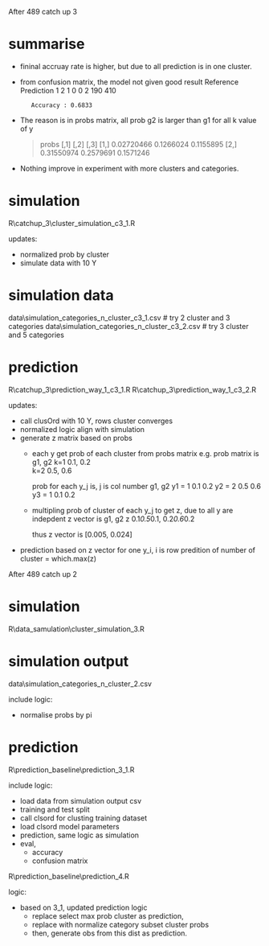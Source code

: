 After 489 catch up 3

# summarise

- fininal accruay rate is higher, but due to all prediction is in one cluster.
- from confusion matrix, the model not given good result
            Reference
Prediction   1   2
         1   0   0
         2 190 410
                                          
         Accuracy : 0.6833 
- The reason is in probs matrix, all prob g2 is larger than g1 for all k value of y
  > probs
            [,1]      [,2]      [,3]
  [1,] 0.02720466 0.1266024 0.1155895
  [2,] 0.31550974 0.2579691 0.1571246

- Nothing improve in experiment with more clusters and categories.

# simulation
R\catchup_3\cluster_simulation_c3_1.R

updates:
- normalized prob by cluster
- simulate data with 10 Y

# simulation data
data\simulation_categories_n_cluster_c3_1.csv # try 2 cluster and 3 categories
data\simulation_categories_n_cluster_c3_2.csv # try 3 cluster and 5 categories

# prediction

R\catchup_3\prediction_way_1_c3_1.R
R\catchup_3\prediction_way_1_c3_2.R

updates:
- call clusOrd with 10 Y, rows cluster converges
- normalized logic align with simulation
- generate z matrix based on probs
  - each y get prob of each cluster from probs matrix
    e.g.
    prob matrix is
        g1,  g2
    k=1 0.1, 0.2  
    k=2 0.5, 0.6

    prob for each y_j is, j is col number
           g1, g2
    y1 = 1 0.1 0.2
    y2 = 2 0.5 0.6
    y3 = 1 0.1 0.2
  - multipling prob of cluster of each y_j to get z, due to all y are indepdent
    z vector is
       g1,          g2
    z  0.1*0.5*0.1, 0.2*0.6*0.2

    thus z vector is [0.005, 0.024]
- prediction based on z vector for one y_i, i is row
  predition of number of cluster = which.max(z)

After 489 catch up 2

# simulation

R\data_samulation\cluster_simulation_3.R

# simulation output

data\simulation_categories_n_cluster_2.csv

include logic:
- normalise probs by pi

# prediction

R\prediction_baseline\prediction_3_1.R

include logic:
- load data from simulation output csv
- training and test split
- call clsord for clusting training dataset
- load clsord model parameters
- prediction, same logic as simulation
- eval,
  - accuracy
  - confusion matrix

R\prediction_baseline\prediction_4.R

logic:
- based on 3_1, updated prediction logic
  - replace select max prob cluster as prediction, 
  - replace with normalize category subset cluster probs
  - then, generate obs from this dist as prediction.